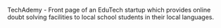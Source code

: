 TechAdemy - Front page of an EduTech startup which provides online doubt solving facilities to local school students in their local languages.


